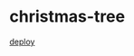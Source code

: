 # christmas-tree
[deploy](https://github.com/rolling-scopes-school/nadyar9-JSFE2021Q3/tree/christmas-task-2)
